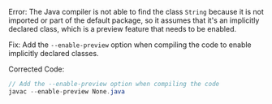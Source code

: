 
Error: The Java compiler is not able to find the class `String` because it is not imported or part of the default package, so it assumes that it's an implicitly declared class, which is a preview feature that needs to be enabled.

Fix: Add the `--enable-preview` option when compiling the code to enable implicitly declared classes.

Corrected Code:
```java
// Add the --enable-preview option when compiling the code
javac --enable-preview None.java
```
